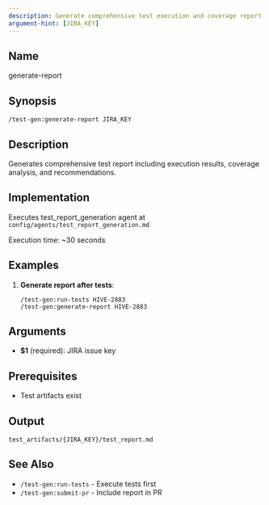```yaml
---
description: Generate comprehensive test execution and coverage report
argument-hint: [JIRA_KEY]
---
```


## Name
generate-report

## Synopsis
```
/test-gen:generate-report JIRA_KEY
```

## Description
Generates comprehensive test report including execution results, coverage analysis, and recommendations.

## Implementation
Executes test_report_generation agent at `config/agents/test_report_generation.md`

Execution time: ~30 seconds

## Examples
1. **Generate report after tests**:
   ```
   /test-gen:run-tests HIVE-2883
   /test-gen:generate-report HIVE-2883
   ```

## Arguments
- **$1** (required): JIRA issue key

## Prerequisites
- Test artifacts exist

## Output
```
test_artifacts/{JIRA_KEY}/test_report.md
```

## See Also
- `/test-gen:run-tests` - Execute tests first
- `/test-gen:submit-pr` - Include report in PR
